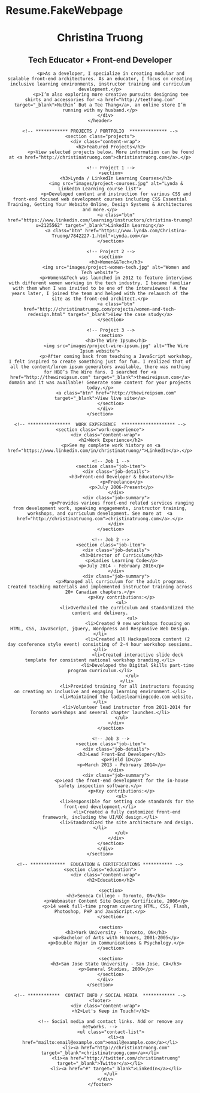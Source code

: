 # Resume.FakeWebpage
<!DOCTYPE html>
<html lang="en">
<link rel="Stylesheet" href="ResumeStyle.css">
<head>
    <meta charset="UTF-8">
    <meta name="viewport" content="width=device-width, initial-scale=1.0">
    <title>Christina Truong, Tech Educator + Front-end Developer</title>
    <link href="https://fonts.googleapis.com/css?family=Caveat|Montserrat:400,600&display=swap" rel="stylesheet">
    <link rel="stylesheet" href="css/styles.css">
</head>
<body>
<main>
    <!-- ***************  ABOUT / PROFILE  **************** -->
    <header>
        <div class="content-wrap">
            <h1>Christina Truong</h1>
            <h2>Tech Educator + Front-end Developer</h2>

            <p>As a developer, I specialize in creating modular and scalable front-end architectures. As an educator, I focus on creating inclusive learning environments, instructor training and curriculum development.</p>
            <p>I’m also exploring more creative pursuits designing tee shirts and accessories for <a href="http://teethang.com" target="_blank">Nuthin’ But a Tee Thang</a>, an online store I’m running with my husband.</p>
        </div>
    </header>

    <!-- ************ PROJECTS / PORTFOLIO  ************** -->
    <section class="projects">
        <div class="content-wrap">
            <h2>Featured Projects</h2>
            <p>View selected projects below. More information can be found at <a href="http://christinatruong.com">christinatruong.com</a>.</p>

            <!-- Project 1 -->
            <section>
                <h3>Lynda / LinkedIn Learning Courses</h3>
                <img src="images/project-courses.jpg" alt="Lynda & LinkedIn Learning course list">
                <p>Developed content and instruction for various CSS and front-end focused web development courses including CSS Essential Training, Getting Your Website Online, Design Systems & Architectures and more.</p>
                <a class="btn" href="https://www.linkedin.com/learning/instructors/christina-truong?u=2125562" target="_blank">LinkedIn Learning</a>
                <a class="btn" href="https://www.lynda.com/Christina-Truong/7842227-1.html">Lynda.com</a>
            </section>

            <!-- Project 2 -->
            <section>
                <h3>Women&&Tech</h3>
                <img src="images/project-women-tech.jpg" alt="Women and Tech website">
                <p>Women&&Tech was launched in 2012 to feature interviews with different women working in the tech industry. I became familiar with them when I was invited to be one of the interviewees! A few years later, I joined the team and helped with the relaunch of the site as the front-end architect.</p>
                <a class="btn" href="http://christinatruong.com/projects/women-and-tech-redesign.html" target="_blank">View the case study</a>
            </section>

            <!-- Project 3 -->
            <section>
                <h3>The Wire Ipsum</h3>
                <img src="images/project-wire-ipsum.jpg" alt="The Wire Ipsum website">
                <p>After coming back from teaching a JavaScript workshop, I felt inspired to create something just for fun. I realized that of all the content/lorem ipsum generators available, there was nothing for HBO’s The Wire fans. I searched for <a href="http://thewireipsum.com" target="_blank">thewireipsum.com</a> domain and it was available! Generate some content for your projects today.</p>
                <a class="btn" href="http://thewireipsum.com" target="_blank">View live site</a>
            </section>
        </div>
    </section>

    <!-- ****************  WORK EXPERIENCE  ******************** -->
    <section class="work-experience">
        <div class="content-wrap">
            <h2>Work Experience</h2>
            <p>See my complete work history on <a href="https://www.linkedin.com/in/christinatruong/">LinkedIn</a>.</p>

            <!-- Job 1 -->
            <section class="job-item">
                <div class="job-details">
                    <h3>Front-end Developer & Educator</h3>
                    <p>Freelance</p>
                    <p>July 2006-Present</p>
                </div>
                <div class="job-summary">
                    <p>Provides various front-end related services ranging from development work, speaking engagements, instructor training, workshops, and curriculum development. See more at  <a href="http://christinatruong.com">christinatruong.com</a>.</p>
                </div>
            </section>

            <!-- Job 2 -->
            <section class="job-item">
                <div class="job-details">
                    <h3>Director of Curriculum</h3>
                    <p>Ladies Learning Code</p>
                    <p>July 2014 - February 2016</p>
                </div>
                <div class="job-summary">
                    <p>Managed all curriculum for the adult programs. Created teaching materials and implemented instructor training across 20+ Canadian chapters.</p>
                    <p>Key contributions:</p>
                    <ul>
                        <li>Overhauled the curriculum and standardized the content and delivery.
                            <ul>
                                <li>Created 9 new workshops focusing on HTML, CSS, JavaScript, jQuery, Wordpress and Responsive Web Design.</li>
                                <li>Created all Hackapalooza content (2 day conference style event) consisting of 2-4 hour workshop sessions.</li>
                                <li>Created interactive slide deck template for consistent national workshop branding.</li>
                                <li>Developed the Digital Skills part-time program curriculum.</li>
                            </ul>
                        </li>
                        <li>Provided training for all instructors focusing on creating an inclusive and engaging learning environment.</li>
                        <li>Maintained the ladieslearningcode.com website.</li>
                        <li>Volunteer lead instructor from 2011-2014 for Toronto workshops and several chapter launches.</li>
                    </ul>
                </div>
            </section>

            <!-- Job 3 -->
            <section class="job-item">
                <div class="job-details">
                    <h3>Lead Front-End Developer</h3>
                    <p>Field iD</p>
                    <p>March 2013 - February 2014</p>
                </div>
                <div class="job-summary">
                    <p>Lead the front-end development for the in-house safety inspection software.</p>
                    <p>Key contributions:</p>
                    <ul>
                        <li>Responsible for setting code standards for the front-end development.</li>
                        <li>Created a fully customized front-end framework, including the UI/UX design.</li>
                        <li>Standardized the site architecture and design.</li>
                    </ul>
                </div>
            </section>
        </div>
    </section>

    <!-- *************  EDUCATION & CERTIFICATIONS *********** -->
    <section class="education">
        <div class="content-wrap">
            <h2>Education</h2>

            <section>
                <h3>Seneca College - Toronto, ON</h3>
                <p>Webmaster Content Site Design Certificate, 2006</p>
                <p>14 week full-time program covering HTML, CSS, Flash, Photoshop, PHP and JavaScript.</p>
            </section>

            <section>
                <h3>York University - Toronto, ON</h3>
                <p>Bachelor of Arts with Honours, 2001-2005</p>
                <p>Double Major in Communications & Psychology.</p>
            </section>

            <section>
                <h3>San Jose State University - San Jose, CA</h3>
                <p>General Studies, 2000</p>
            </section>
        </div>
    </section>

    <!-- ************  CONTACT INFO / SOCIAL MEDIA  ************ -->
    <footer>
        <div class="content-wrap">
            <h2>Let's Keep in Touch!</h2>

            <!-- Social media and contact links. Add or remove any networks. -->
            <ul class="contact-list">
                <li><a href="mailto:email@example.com">email@example.com</a></li>
                <li><a href="http://christinatruong.com" target="_blank">christinatruong.com</a></li>
                <li><a href="http://twitter.com/christinatruong" target="_blank">Twitter</a></li>
                <li><a href="#" target="_blank">LinkedIn</a></li>
            </ul>
        </div>
    </footer>
</main>
</body>
</html>
